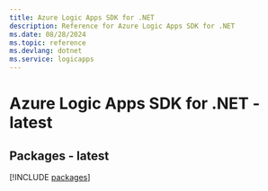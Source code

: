 ```yaml
---
title: Azure Logic Apps SDK for .NET
description: Reference for Azure Logic Apps SDK for .NET
ms.date: 08/28/2024
ms.topic: reference
ms.devlang: dotnet
ms.service: logicapps
---
```

# Azure Logic Apps SDK for .NET - latest
## Packages - latest
[!INCLUDE [packages](logic-apps-index.md)]